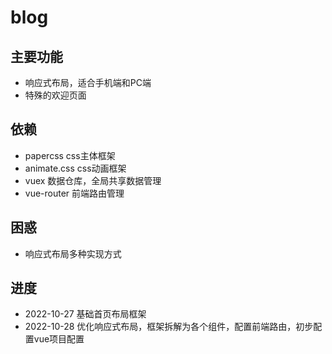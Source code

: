 # blog

## 主要功能
- 响应式布局，适合手机端和PC端
- 特殊的欢迎页面

## 依赖
- papercss css主体框架
- animate.css css动画框架
- vuex 数据仓库，全局共享数据管理
- vue-router 前端路由管理

## 困惑
- 响应式布局多种实现方式

## 进度
- 2022-10-27 基础首页布局框架
- 2022-10-28 优化响应式布局，框架拆解为各个组件，配置前端路由，初步配置vue项目配置